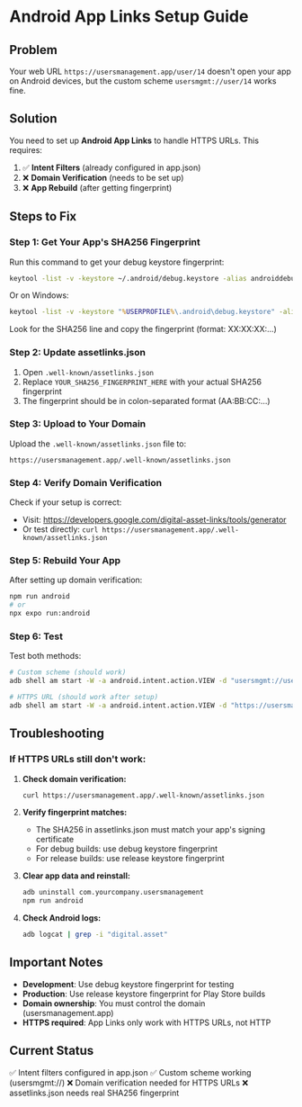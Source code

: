 # Android App Links Setup Guide

## Problem

Your web URL `https://usersmanagement.app/user/14` doesn't open your app on Android devices, but the custom scheme `usersmgmt://user/14` works fine.

## Solution

You need to set up **Android App Links** to handle HTTPS URLs. This requires:

1. ✅ **Intent Filters** (already configured in app.json)
2. ❌ **Domain Verification** (needs to be set up)
3. ❌ **App Rebuild** (after getting fingerprint)

## Steps to Fix

### Step 1: Get Your App's SHA256 Fingerprint

Run this command to get your debug keystore fingerprint:

```bash
keytool -list -v -keystore ~/.android/debug.keystore -alias androiddebugkey -storepass android -keypass android
```

Or on Windows:

```cmd
keytool -list -v -keystore "%USERPROFILE%\.android\debug.keystore" -alias androiddebugkey -storepass android -keypass android
```

Look for the SHA256 line and copy the fingerprint (format: XX:XX:XX:...)

### Step 2: Update assetlinks.json

1. Open `.well-known/assetlinks.json`
2. Replace `YOUR_SHA256_FINGERPRINT_HERE` with your actual SHA256 fingerprint
3. The fingerprint should be in colon-separated format (AA:BB:CC:...)

### Step 3: Upload to Your Domain

Upload the `.well-known/assetlinks.json` file to:

```
https://usersmanagement.app/.well-known/assetlinks.json
```

### Step 4: Verify Domain Verification

Check if your setup is correct:

- Visit: https://developers.google.com/digital-asset-links/tools/generator
- Or test directly: `curl https://usersmanagement.app/.well-known/assetlinks.json`

### Step 5: Rebuild Your App

After setting up domain verification:

```bash
npm run android
# or
npx expo run:android
```

### Step 6: Test

Test both methods:

```bash
# Custom scheme (should work)
adb shell am start -W -a android.intent.action.VIEW -d "usersmgmt://user/14" com.yourcompany.usersmanagement

# HTTPS URL (should work after setup)
adb shell am start -W -a android.intent.action.VIEW -d "https://usersmanagement.app/user/14"
```

## Troubleshooting

### If HTTPS URLs still don't work:

1. **Check domain verification:**

   ```bash
   curl https://usersmanagement.app/.well-known/assetlinks.json
   ```

2. **Verify fingerprint matches:**

   - The SHA256 in assetlinks.json must match your app's signing certificate
   - For debug builds: use debug keystore fingerprint
   - For release builds: use release keystore fingerprint

3. **Clear app data and reinstall:**

   ```bash
   adb uninstall com.yourcompany.usersmanagement
   npm run android
   ```

4. **Check Android logs:**
   ```bash
   adb logcat | grep -i "digital.asset"
   ```

## Important Notes

- **Development**: Use debug keystore fingerprint for testing
- **Production**: Use release keystore fingerprint for Play Store builds
- **Domain ownership**: You must control the domain (usersmanagement.app)
- **HTTPS required**: App Links only work with HTTPS URLs, not HTTP

## Current Status

✅ Intent filters configured in app.json
✅ Custom scheme working (usersmgmt://)
❌ Domain verification needed for HTTPS URLs
❌ assetlinks.json needs real SHA256 fingerprint
